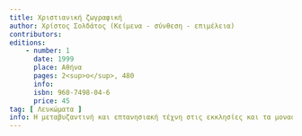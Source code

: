 ```yaml
---
title: Χριστιανική ζωγραφική
author: Χρίστος Σολδάτος (Κείμενα - σύνθεση - επιμέλεια)
contributors: 
editions: 
    - number: 1
      date: 1999
      place: Αθήνα
      pages: 2<sup>ο</sup>, 480
      info: 
      isbn: 960-7498-04-6
      price: 45
tag: [ Λευκώματα ]
info: Η μεταβυζαντινή και επτανησιακή τέχνη στις εκκλησίες και τα μοναστήρια της Λευκάδας (15<sup>ος</sup> - 20<sup>ός</sup> αι.).
---
```

